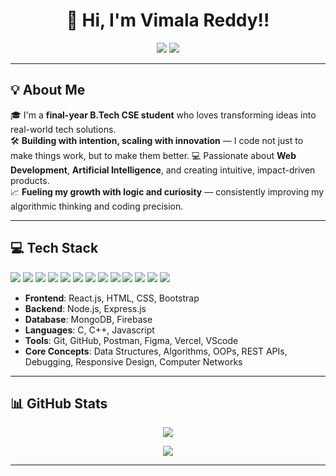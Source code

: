 <h1 align="center">👋 Hi, I'm Vimala Reddy!!</h1>

<p align="center">
<!--   <a href="https://your-portfolio-link.com" target="_blank"><img src="https://img.shields.io/badge/-My%20Portfolio-purple?style=for-the-badge&logo=google-chrome" /></a> -->
  <a href="https://www.linkedin.com/in/vimalareddytummuru/" target="_blank"><img src="https://img.shields.io/badge/-LinkedIn-blue?style=for-the-badge&logo=linkedin" /></a>
  <a href="mailto:vimalareddytummuru@gmail.com"><img src="https://img.shields.io/badge/-Gmail-red?style=for-the-badge&logo=gmail" /></a>
</p>

---

## 💡 About Me

🎓 I'm a **final-year B.Tech CSE student** who loves transforming ideas into real-world tech solutions.  
🛠️ **Building with intention, scaling with innovation** — I code not just to make things work, but to make them better.
💻 Passionate about **Web Development**, **Artificial Intelligence**, and creating intuitive, impact-driven products.   
📈 **Fueling my growth with logic and curiosity** — consistently improving my algorithmic thinking and coding precision.

---

## 💻 Tech Stack

<p>
  <img src="https://img.shields.io/badge/HTML5-orange?style=for-the-badge&logo=html5" />
  <img src="https://img.shields.io/badge/CSS3-blue?style=for-the-badge&logo=css3" />
  <img src="https://img.shields.io/badge/Bootstrap-purple?style=for-the-badge&logo=bootstrap" />
  <img src="https://img.shields.io/badge/React-blue?style=for-the-badge&logo=react" />
  <img src="https://img.shields.io/badge/Node.js-green?style=for-the-badge&logo=node.js" />
  <img src="https://img.shields.io/badge/Express.js-black?style=for-the-badge&logo=express" />
  <img src="https://img.shields.io/badge/MongoDB-darkgreen?style=for-the-badge&logo=mongodb" />
<img src="https://img.shields.io/badge/Scikit--Learn-F7931E?style=for-the-badge&logo=scikit-learn&logoColor=white" />
<img src="https://img.shields.io/badge/Pandas-150458?style=for-the-badge&logo=pandas&logoColor=white" />
<img src="https://img.shields.io/badge/Flask-black?style=for-the-badge&logo=flask&logoColor=white" />
  <img src="https://img.shields.io/badge/Python-3776AB?style=for-the-badge&logo=python&logoColor=white" />
  <img src="https://img.shields.io/badge/C-orange?style=for-the-badge&logo=c" />
  <img src="https://img.shields.io/badge/C++-blue?style=for-the-badge&logo=c%2b%2b" />
</p>

- **Frontend**: React.js, HTML, CSS, Bootstrap 
- **Backend**: Node.js, Express.js  
- **Database**: MongoDB, Firebase  
- **Languages**: C, C++, Javascript
- **Tools**: Git, GitHub, Postman, Figma, Vercel, VScode
- **Core Concepts**: Data Structures, Algorithms, OOPs, REST APIs, Debugging, Responsive Design, Computer Networks 

---

## 📊 GitHub Stats
<p align="center">
  <img src="https://github-readme-stats.vercel.app/api?username=vimalareddy&show_icons=true&theme=tokyonight" />
</p>

<p align="center">
  <img src="https://github-readme-streak-stats.herokuapp.com/?user=vimalareddy&theme=tokyonight" />
</p>





---
